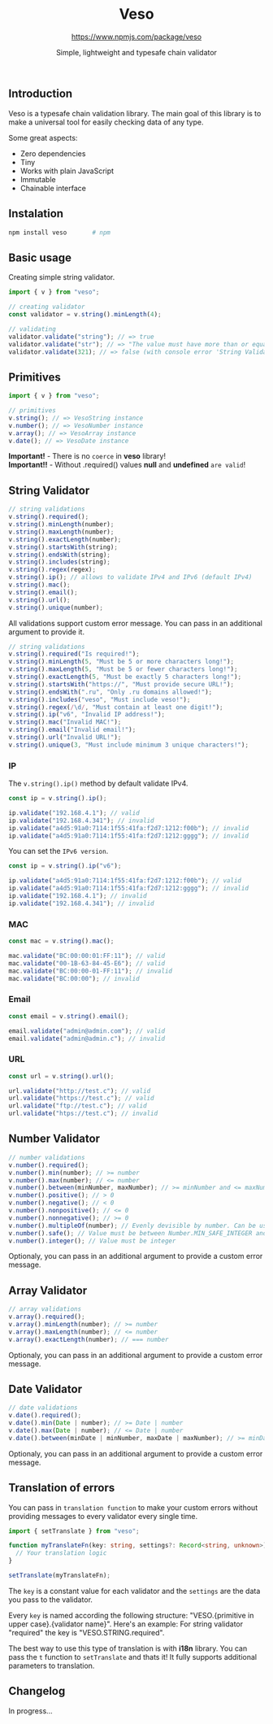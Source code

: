 <p align="center">
  <h1 align="center">
    Veso
  </h1>
  <p align="center">
    <a href="https://www.npmjs.com/package/veso">
      https://www.npmjs.com/package/veso
    </a>
    <p align="center">
      Simple, lightweight and typesafe chain validator
    </p>
  </p>
</p>
<br/>

## Introduction

Veso is a typesafe chain validation library. The main goal of this library is to make a universal tool for easily checking data of any type.

Some great aspects:

- Zero dependencies
- Tiny
- Works with plain JavaScript
- Immutable
- Chainable interface

## Instalation

```sh
npm install veso       # npm
```

## Basic usage

Creating simple string validator.

```ts
import { v } from "veso";

// creating validator
const validator = v.string().minLength(4);

// validating
validator.validate("string"); // => true
validator.validate("str"); // => "The value must have more than or equal to 4 characters!"
validator.validate(321); // => false (with console error 'String Validator: Type of the value must be valid! Current type: number')
```

## Primitives

```ts
import { v } from "veso";

// primitives
v.string(); // => VesoString instance
v.number(); // => VesoNumber instance
v.array(); // => VesoArray instance
v.date(); // => VesoDate instance
```

**Important!** - There is no `coerce` in **veso** library!
</br>
**Important!!** - Without .required() values **null** and **undefined** `are valid`!

## String Validator

```ts
// string validations
v.string().required();
v.string().minLength(number);
v.string().maxLength(number);
v.string().exactLength(number);
v.string().startsWith(string);
v.string().endsWith(string);
v.string().includes(string);
v.string().regex(regex);
v.string().ip(); // allows to validate IPv4 and IPv6 (default IPv4)
v.string().mac();
v.string().email();
v.string().url();
v.string().unique(number);
```

All validations support custom error message. You can pass in an additional argument to provide it.

```ts
// string validations
v.string().required("Is required!");
v.string().minLength(5, "Must be 5 or more characters long!");
v.string().maxLength(5, "Must be 5 or fewer characters long!");
v.string().exactLength(5, "Must be exactly 5 characters long!");
v.string().startsWith("https://", "Must provide secure URL!");
v.string().endsWith(".ru", "Only .ru domains allowed!");
v.string().includes("veso", "Must include veso!");
v.string().regex(/\d/, "Must contain at least one digit!");
v.string().ip("v6", "Invalid IP address!");
v.string().mac("Invalid MAC!");
v.string().email("Invalid email!");
v.string().url("Invalid URL!");
v.string().unique(3, "Must include minimum 3 unique characters!");
```

### IP

The `v.string().ip()` method by default validate IPv4.

```ts
const ip = v.string().ip();

ip.validate("192.168.4.1"); // valid
ip.validate("192.168.4.341"); // invalid
ip.validate("a4d5:91a0:7114:1f55:41fa:f2d7:1212:f00b"); // invalid
ip.validate("a4d5:91a0:7114:1f55:41fa:f2d7:1212:gggg"); // invalid
```

You can set the `IPv6 version`.

```ts
const ip = v.string().ip("v6");

ip.validate("a4d5:91a0:7114:1f55:41fa:f2d7:1212:f00b"); // valid
ip.validate("a4d5:91a0:7114:1f55:41fa:f2d7:1212:gggg"); // invalid
ip.validate("192.168.4.1"); // invalid
ip.validate("192.168.4.341"); // invalid
```

### MAC

```ts
const mac = v.string().mac();

mac.validate("BC:00:00:01:FF:11"); // valid
mac.validate("00-1B-63-84-45-E6"); // valid
mac.validate("BC:00:00-01-FF:11"); // invalid
mac.validate("BC:00:00"); // invalid
```

### Email

```ts
const email = v.string().email();

email.validate("admin@admin.com"); // valid
email.validate("admin@admin.c"); // invalid
```

### URL

```ts
const url = v.string().url();

url.validate("http://test.c"); // valid
url.validate("https://test.c"); // valid
url.validate("ftp://test.c"); // valid
url.validate("htps://test.c"); // invalid
```

## Number Validator

```ts
// number validations
v.number().required();
v.number().min(number); // >= number
v.number().max(number); // <= number
v.number().between(minNumber, maxNumber); // >= minNumber and <= maxNumber
v.number().positive(); // > 0
v.number().negative(); // < 0
v.number().nonpositive(); // <= 0
v.number().nonnegative(); // >= 0
v.number().multipleOf(number); // Evenly devisible by number. Can be used as "step"
v.number().safe(); // Value must be between Number.MIN_SAFE_INTEGER and Number.MAX_SAFE_INTEGER
v.number().integer(); // Value must be integer
```

Optionaly, you can pass in an additional argument to provide a custom error message.

## Array Validator

```ts
// array validations
v.array().required();
v.array().minLength(number); // >= number
v.array().maxLength(number); // <= number
v.array().exactLength(number); // === number
```

Optionaly, you can pass in an additional argument to provide a custom error message.

## Date Validator

```ts
// date validations
v.date().required();
v.date().min(Date | number); // >= Date | number
v.date().max(Date | number); // <= Date | number
v.date().between(minDate | minNumber, maxDate | maxNumber); // >= minDate | minNumber and <= maxDate | maxNumber
```

Optionaly, you can pass in an additional argument to provide a custom error message.

## Translation of errors

You can pass in `translation function` to make your custom errors without providing messages to every validator every single time.

```ts
import { setTranslate } from "veso";

function myTranslateFn(key: string, settings?: Record<string, unknown>) {
  // Your translation logic
}

setTranslate(myTranslateFn);
```

The `key` is a constant value for each validator and the `settings` are the data you pass to the validator.

Every `key` is named according the following structure: "VESO.{primitive in upper case}.{validator name}". Here's an example: For string validator "required" the key is "VESO.STRING.required".

The best way to use this type of translation is with **i18n** library. You can pass the `t` function to `setTranslate` and thats it! It fully supports additional parameters to translation.

## Changelog

In progress...
